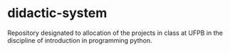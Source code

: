 # didactic-system
Repository designated to allocation of the projects in class at UFPB in the discipline of introduction in programming python.
